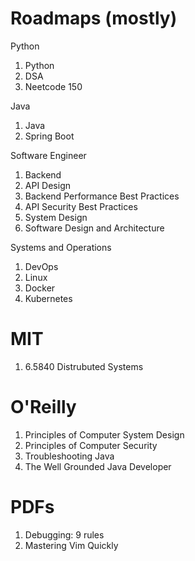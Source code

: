 # Roadmaps (mostly)
Python
1. Python
1. DSA
1. Neetcode 150

Java
1. Java
2. Spring Boot

Software Engineer
1. Backend
1. API Design
1. Backend Performance Best Practices
1. API Security Best Practices
1. System Design
1. Software Design and Architecture

Systems and Operations
1. DevOps
1. Linux
1. Docker
1. Kubernetes

# MIT
1. 6.5840 Distrubuted Systems

# O'Reilly
1. Principles of Computer System Design
1. Principles of Computer Security
1. Troubleshooting Java
1. The Well Grounded Java Developer

# PDFs
1. Debugging: 9 rules
1. Mastering Vim Quickly
